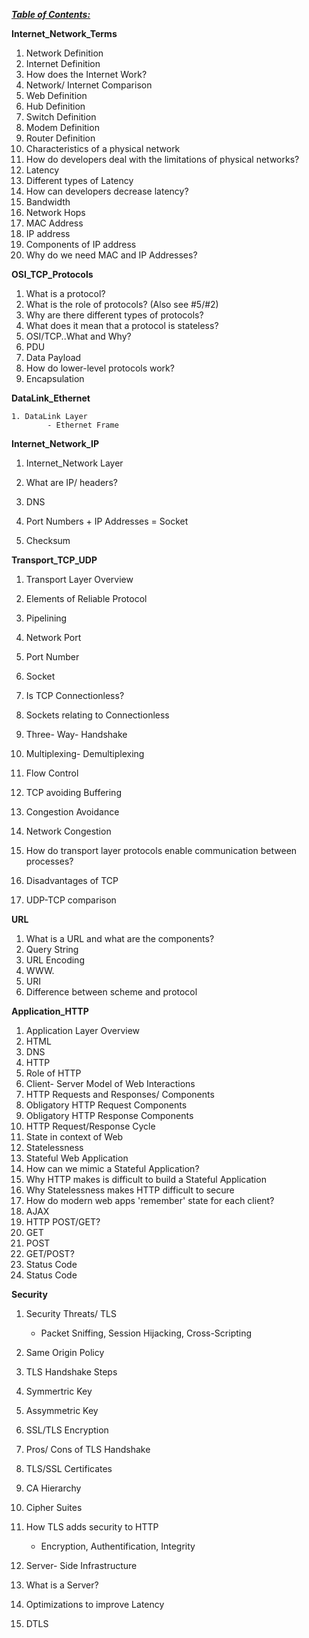 <u>***Table of Contents:***</u>



**Internet_Network_Terms** 

1. Network Definition
2. Internet Definition
3. How does the Internet Work?
4. Network/ Internet Comparison
5. Web Definition
6. Hub Definition
7. Switch Definition
8. Modem Definition
9. Router Definition
10. Characteristics of a physical network
11. How do developers deal with the limitations of physical networks?
12. Latency
13. Different types of Latency
14. How can developers decrease latency?
15. Bandwidth
16. Network Hops
17. MAC Address
18. IP address
19. Components of IP address
20. Why do we need MAC and IP Addresses?



**OSI_TCP_Protocols**

1) What is a protocol?
2) What is the role of protocols?  (Also see #5/#2)
3) Why are there different types of protocols?
4) What does it mean that a protocol is stateless?
5) OSI/TCP..What and Why?     
6) PDU
7) Data Payload
8) How do lower-level protocols work?
9) Encapsulation



**DataLink_Ethernet**

	1. DataLink Layer
     		- Ethernet Frame



**Internet_Network_IP**

1. Internet_Network Layer

2. What are IP/ headers?

3. DNS

4. Port Numbers + IP Addresses = Socket

5. Checksum



**Transport_TCP_UDP**

1. Transport Layer Overview

2. Elements of Reliable Protocol 

3. Pipelining 

4. Network Port

5. Port Number

6. Socket

7. Is TCP Connectionless?

8. Sockets relating to Connectionless

9. Three- Way- Handshake

10. Multiplexing- Demultiplexing 

11. Flow Control

12. TCP avoiding Buffering 

13. Congestion Avoidance 

14. Network Congestion

15. How do transport layer protocols enable communication between processes?

16. Disadvantages of TCP 

17. UDP-TCP comparison




**URL**

1. What is a URL and what are the components? 
2. Query String 
3. URL Encoding 
4. WWW.
5. URI
6. Difference between scheme and protocol 



**Application_HTTP**

1. Application Layer Overview
2. HTML
3. DNS
4. HTTP 
5. Role of HTTP 
6. Client- Server Model of Web Interactions 
7. HTTP Requests and Responses/ Components 
8. Obligatory HTTP Request Components 
9. Obligatory HTTP Response Components 
10. HTTP Request/Response Cycle
11. State in context of Web 
12. Statelessness 
13. Stateful Web Application
14. How can we mimic a Stateful Application?
15. Why HTTP makes is difficult to build a Stateful Application
16. Why Statelessness makes HTTP difficult to secure
17. How do modern web apps 'remember' state for each client?
18. AJAX
19. HTTP POST/GET?
20. GET 
21. POST 
22. GET/POST?
23. Status Code 
24. Status Code 



**Security**

1. Security Threats/ TLS 
   - Packet Sniffing, Session Hijacking, Cross-Scripting 
2. Same Origin Policy 
3. TLS Handshake Steps 
4. Symmertric Key 
5. Assymmetric Key 
6. SSL/TLS Encryption
7. Pros/ Cons of TLS Handshake 
8. TLS/SSL Certificates 
9. CA Hierarchy 
10. Cipher Suites 
11. How TLS adds security to HTTP 
    - Encryption, Authentification, Integrity
12. Server- Side Infrastructure 

13. What is a Server?
14. Optimizations to improve Latency
15. DTLS 